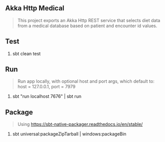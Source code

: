 Akka Http Medical
-----------------
>This project exports an Akka Http REST service that selects diet data from a medical database based on
>patient and encounter id values.

Test
----
1. sbt clean test

Run
---
>Run app locally, with optional host and port args, which default to: host = 127.0.0.1, port = 7979
1. sbt "run localhost 7676" | sbt run

Package
-------
>Using https://sbt-native-packager.readthedocs.io/en/stable/
1. sbt universal:packageZipTarball | windows:packageBin

